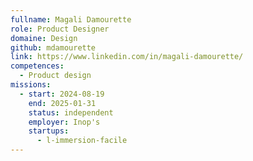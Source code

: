 ```yaml
---
fullname: Magali Damourette
role: Product Designer
domaine: Design
github: mdamourette
link: https://www.linkedin.com/in/magali-damourette/
competences:
  - Product design
missions:
  - start: 2024-08-19
    end: 2025-01-31
    status: independent
    employer: Inop's
    startups:
      - l-immersion-facile
---
```

